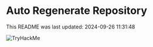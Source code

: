 # Auto Regenerate Repository

This README was last updated: 2024-09-26 11:31:48

 ![TryHackMe](https://tryhackme.com/badge/533634)